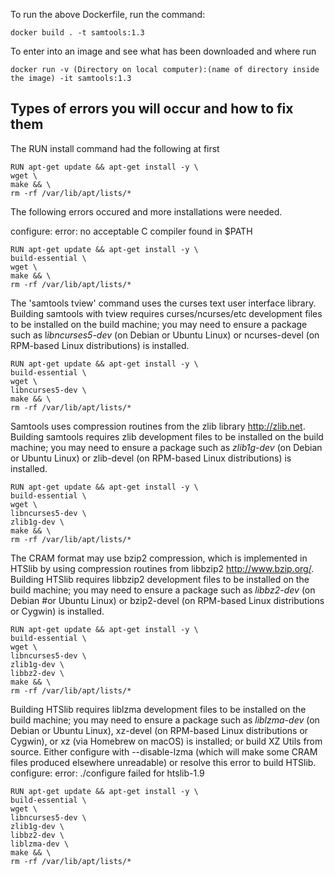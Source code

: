 
To run the above Dockerfile, run the command:
```
docker build . -t samtools:1.3
```
To enter into an image and see what has been downloaded and where run
```
docker run -v (Directory on local computer):(name of directory inside the image) -it samtools:1.3
```


## Types of errors you will occur and how to fix them

The RUN install command had the following at first
```
RUN apt-get update && apt-get install -y \
wget \
make && \
rm -rf /var/lib/apt/lists/*
```

The following errors occured and more installations were needed.

configure: error: no acceptable C compiler found in $PATH
```
RUN apt-get update && apt-get install -y \
build-essential \
wget \
make && \
rm -rf /var/lib/apt/lists/*
```

The 'samtools tview' command uses the curses text user interface library.
Building samtools with tview requires curses/ncurses/etc development files
to be installed on the build machine; you may need to ensure a package such
as l*ibncurses5-dev* (on Debian or Ubuntu Linux) or ncurses-devel (on RPM-based
Linux distributions) is installed.
```
RUN apt-get update && apt-get install -y \
build-essential \
wget \
libncurses5-dev \
make && \
rm -rf /var/lib/apt/lists/*
```

Samtools uses compression routines from the zlib library <http://zlib.net>.
Building samtools requires zlib development files to be installed on the build
machine; you may need to ensure a package such as *zlib1g-dev* (on Debian or
Ubuntu Linux) or zlib-devel (on RPM-based Linux distributions) is installed.
```
RUN apt-get update && apt-get install -y \
build-essential \
wget \
libncurses5-dev \
zlib1g-dev \
make && \
rm -rf /var/lib/apt/lists/*
```

The CRAM format may use bzip2 compression, which is implemented in HTSlib
by using compression routines from libbzip2 <http://www.bzip.org/>.
Building HTSlib requires libbzip2 development files to be installed on the
build machine; you may need to ensure a package such as *libbz2-dev* (on Debian
#or Ubuntu Linux) or bzip2-devel (on RPM-based Linux distributions or Cygwin)
is installed.
```
RUN apt-get update && apt-get install -y \
build-essential \
wget \
libncurses5-dev \
zlib1g-dev \
libbz2-dev \
make && \
rm -rf /var/lib/apt/lists/*
```

Building HTSlib requires liblzma development files to be installed on the
build machine; you may need to ensure a package such as *liblzma-dev* (on Debian
or Ubuntu Linux), xz-devel (on RPM-based Linux distributions or Cygwin), or
xz (via Homebrew on macOS) is installed; or build XZ Utils from source.
Either configure with --disable-lzma (which will make some CRAM files
produced elsewhere unreadable) or resolve this error to build HTSlib.
configure: error: ./configure failed for htslib-1.9
```
RUN apt-get update && apt-get install -y \
build-essential \
wget \
libncurses5-dev \
zlib1g-dev \
libbz2-dev \
liblzma-dev \
make && \
rm -rf /var/lib/apt/lists/*
```
